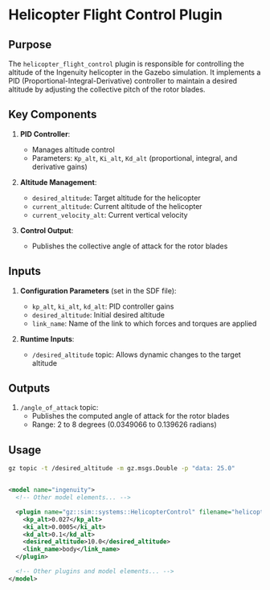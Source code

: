 

# Helicopter Flight Control Plugin

## Purpose
The `helicopter_flight_control` plugin is responsible for controlling the altitude of the Ingenuity helicopter in the Gazebo simulation. It implements a PID (Proportional-Integral-Derivative) controller to maintain a desired altitude by adjusting the collective pitch of the rotor blades.

## Key Components

1. **PID Controller**: 
   - Manages altitude control
   - Parameters: `Kp_alt`, `Ki_alt`, `Kd_alt` (proportional, integral, and derivative gains)

2. **Altitude Management**:
   - `desired_altitude`: Target altitude for the helicopter
   - `current_altitude`: Current altitude of the helicopter
   - `current_velocity_alt`: Current vertical velocity

3. **Control Output**:
   - Publishes the collective angle of attack for the rotor blades

## Inputs

1. **Configuration Parameters** (set in the SDF file):
   - `kp_alt`, `ki_alt`, `kd_alt`: PID controller gains
   - `desired_altitude`: Initial desired altitude
   - `link_name`: Name of the link to which forces and torques are applied

2. **Runtime Inputs**:
   - `/desired_altitude` topic: Allows dynamic changes to the target altitude
 
## Outputs

1. `/angle_of_attack` topic: 
   - Publishes the computed angle of attack for the rotor blades
   - Range: 2 to 8 degrees (0.0349066 to 0.139626 radians)

## Usage

```bash
gz topic -t /desired_altitude -m gz.msgs.Double -p "data: 25.0"
```

```xml

<model name="ingenuity">
  <!-- Other model elements... -->

  <plugin name="gz::sim::systems::HelicopterControl" filename="helicopter_flight_control">
    <kp_alt>0.027</kp_alt>
    <ki_alt>0.0005</ki_alt>
    <kd_alt>0.1</kd_alt>
    <desired_altitude>10.0</desired_altitude>
    <link_name>body</link_name>
  </plugin>

  <!-- Other plugins and model elements... -->
</model>

```
